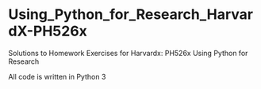 # Using_Python_for_Research_HarvardX-PH526x
Solutions to Homework Exercises for Harvardx: PH526x Using Python for Research

All code is written in Python 3 
